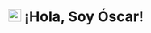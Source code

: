# <img src="https://emojipedia-us.s3.amazonaws.com/source/noto-emoji-animations/344/fire_1f525.gif" width="25px"> ¡Hola, Soy Óscar!
